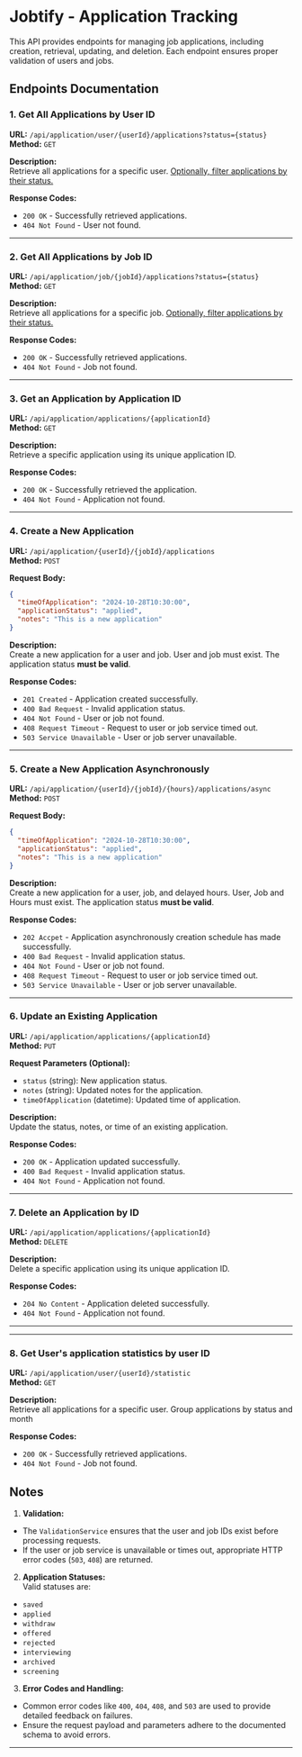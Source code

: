 
# Jobtify - Application Tracking

This API provides endpoints for managing job applications, including creation, retrieval, updating, and deletion. Each endpoint ensures proper validation of users and jobs.

## Endpoints Documentation

### 1. Get All Applications by User ID
**URL:** `/api/application/user/{userId}/applications?status={status}`  
**Method:** `GET`

**Description:**  
Retrieve all applications for a specific user. <u>Optionally, filter applications by their status.</u>

**Response Codes:**
- `200 OK` - Successfully retrieved applications.
- `404 Not Found` - User not found.

---

### 2. Get All Applications by Job ID
**URL:** `/api/application/job/{jobId}/applications?status={status}`  
**Method:** `GET`

**Description:**  
Retrieve all applications for a specific job. <u>Optionally, filter applications by their status.</u>

**Response Codes:**
- `200 OK` - Successfully retrieved applications.
- `404 Not Found` - Job not found.

---

### 3. Get an Application by Application ID
**URL:** `/api/application/applications/{applicationId}`  
**Method:** `GET`

**Description:**  
Retrieve a specific application using its unique application ID.

**Response Codes:**
- `200 OK` - Successfully retrieved the application.
- `404 Not Found` - Application not found.

---

### 4. Create a New Application
**URL:** `/api/application/{userId}/{jobId}/applications`  
**Method:** `POST`

**Request Body:**
```json
{
  "timeOfApplication": "2024-10-28T10:30:00",
  "applicationStatus": "applied",
  "notes": "This is a new application"
}
```

**Description:**  
Create a new application for a user and job. User and job must exist. The application status **must be valid**.

**Response Codes:**
- `201 Created` - Application created successfully.
- `400 Bad Request` - Invalid application status.
- `404 Not Found` - User or job not found.
- `408 Request Timeout` - Request to user or job service timed out.
- `503 Service Unavailable` - User or job server unavailable.
---

### 5. Create a New Application Asynchronously
**URL:** `/api/application/{userId}/{jobId}/{hours}/applications/async`  
**Method:** `POST`

**Request Body:**
```json
{
  "timeOfApplication": "2024-10-28T10:30:00",
  "applicationStatus": "applied",
  "notes": "This is a new application"
}
```

**Description:**  
Create a new application for a user, job, and delayed hours. User, Job and Hours must exist. The application status **must be valid**.

**Response Codes:**
- `202 Accpet` - Application asynchronously creation schedule has made successfully.
- `400 Bad Request` - Invalid application status.
- `404 Not Found` - User or job not found.
- `408 Request Timeout` - Request to user or job service timed out.
- `503 Service Unavailable` - User or job server unavailable.


---

### 6. Update an Existing Application
**URL:** `/api/application/applications/{applicationId}`  
**Method:** `PUT`

**Request Parameters (Optional):**
- `status` (string): New application status.
- `notes` (string): Updated notes for the application.
- `timeOfApplication` (datetime): Updated time of application.

**Description:**  
Update the status, notes, or time of an existing application.

**Response Codes:**
- `200 OK` - Application updated successfully.
- `400 Bad Request` - Invalid application status.
- `404 Not Found` - Application not found.

---

### 7. Delete an Application by ID
**URL:** `/api/application/applications/{applicationId}`  
**Method:** `DELETE`

**Description:**  
Delete a specific application using its unique application ID.

**Response Codes:**
- `204 No Content` - Application deleted successfully.
- `404 Not Found` - Application not found.

---

---

### 8. Get User's application statistics by user ID
**URL:** `/api/application/user/{userId}/statistic`  
**Method:** `GET`

**Description:**  
Retrieve all applications for a specific user. Group applications by status and month

**Response Codes:**
- `200 OK` - Successfully retrieved applications.
- `404 Not Found` - Job not found.

## Notes
1. **Validation:**
  - The `ValidationService` ensures that the user and job IDs exist before processing requests.
  - If the user or job service is unavailable or times out, appropriate HTTP error codes (`503`, `408`) are returned.

2. **Application Statuses:**  
   Valid statuses are:
  - `saved`
  - `applied`
  - `withdraw`
  - `offered`
  - `rejected`
  - `interviewing`
  - `archived`
  - `screening`

3. **Error Codes and Handling:**
  - Common error codes like `400`, `404`, `408`, and `503` are used to provide detailed feedback on failures.
  - Ensure the request payload and parameters adhere to the documented schema to avoid errors.

---
